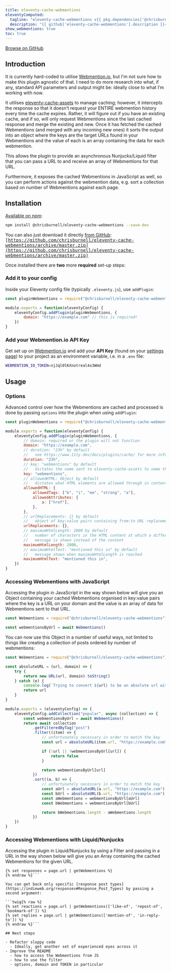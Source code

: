 ```yaml
---
title: eleventy-cache-webmentions
eleventyComputed:
  tagline: "eleventy-cache-webmentions v{{ pkg.dependencies['@chrisburnell/eleventy-cache-webmentions'] | replace('^', '') }}"
  description: "{{ github['eleventy-cache-webmentions'].description }}<br>There are {{ github['eleventy-cache-webmentions']['stargazers_count'] }} star-gazers <a href='https://github.com/chrisburnell/eleventy-cache-webmentions'>on GitHub</a> and it was downloaded {{ npm['eleventy-cache-webmentions']['downloads'] }} times in the last month <a href='https://www.npmjs.com/package/@chrisburnell/eleventy-cache-webmentions'>on npm</a>."
show_webmentions: true
toc: true
---
```


<nav class=" [ navigator ] ">
	<a class=" [ button ] " href="{{ github['eleventy-cache-webmentions']['svn_url'] }}">Browse on GitHub</a>
</nav>

## Introduction

It is currently hard-coded to utilise [Webmention.io](https://webmention.io), but I'm not sure how to make this plugin agnostic of that. I need to do more research into what, if any, standard API parameters and output might be: ideally close to what I’m working with now.

It utilises [eleventy-cache-assets](https://www.11ty.dev/docs/plugins/cache/) to manage caching; however, it intercepts the response so that it doesn’t request your ENTIRE webmention history every time the cache expires. Rather, it will figure out if you have an existing cache, and if so, will only request Webmentions since the last cached response and merge the existing and new. Once it has fetched the cached Webmentions (and merged with any incoming new ones) it sorts the output into an object where the keys are the target URLs found in your Webmentions and the value of each is an array containing the data for each webmention.

This allows the plugin to provide an asynchronous Nunjucks/Liquid filter that you can pass a URL to and receive an array of Webmentions for that URL.

Furthermore, it exposes the cached Webmentions in JavaScript as well, so you can perform actions against the webmention data, e.g. sort a collection based on number of Webmentions against each page.

## Installation

[Available on npm](https://www.npmjs.com/package/@chrisburnell/eleventy-cache-webmentions):

```bash
npm install @chrisburnell/eleventy-cache-webmentions --save-dev
```

You can also just download it directly [from GitHub](https://github.com/chrisburnell/eleventy-cache-webmentions): <samp>[https://github.com/chrisburnell/eleventy-cache-webmentions/archive/master.zip](https://github.com/chrisburnell/eleventy-cache-webmentions/archive/master.zip)</samp>

Once installed there are **two** more **required** set-up steps:

### Add it to your config

Inside your Eleventy config file (typically `.eleventy.js`), use `addPlugin`:

```javascript
const pluginWebmentions = require("@chrisburnell/eleventy-cache-webmentions")

module.exports = function(eleventyConfig) {
	eleventyConfig.addPlugin(pluginWebmentions, {
		domain: "https://example.com" // this is required!
	})
}
```

### Add your Webmention.io API Key

Get set up on [Webmention.io](https://webmention.io) and add your **API Key** (found on your [settings page](https://webmention.io/settings)) to your project as an environment variable, i.e. in a `.env` file:

```bash
WEBMENTION_IO_TOKEN=njJql0lKXnotreal4x3Wmd
```

## Usage

### Options

Advanced control over how the Webmentions are cached and processed is done by passing `options` into the plugin when using `addPlugin`:

```javascript
const pluginWebmentions = require("@chrisburnell/eleventy-cache-webmentions")

module.exports = function(eleventyConfig) {
	eleventyConfig.addPlugin(pluginWebmentions, {
		// domain: required or the plugin will not function
		domain: "https://example.com",
		// duration: "23h" by default
		//   see https://www.11ty.dev/docs/plugins/cache/ for more info
		duration: "23h",
		// key: "webmentions" by default
		//   dictates the name sent to eleventy-cache-assets to name the file
		key: "webmentions",
		// allowedHTML: Object by default
		//   dictates what HTML elements are allowed through in content
		allowedHTML: {
			allowedTags: ["b", "i", "em", "strong", "a"],
			allowedAttributes: {
				a: ["href"],
			},
		},
		// urlReplacements: {} by default
		//   object of key:value pairs containing from:to URL replacements
		urlReplacements: {},
		// maximumHtmlLength: 2000 by default
		//   number of characters in the HTML content at which a different
		//   message is shown instead of the content
		maximumHtmlLength: 2000,
		// maximumHtmlText: "mentioned this in" by default
		//   message shown when maximumHtmlLength is reached
		maximumHtmlText: "mentioned this in",
	})
}
```

### Accessing Webmentions with JavaScript

Accessing the plugin in JavaScript in the way shown below will give you an Object containing your cached Webmentions organised in key:value pairs where the key is a URL on your domain and the value is an array of data for Webmentions sent to that URL.

```javascript
const Webmentions = require("@chrisburnell/eleventy-cache-webmentions")(null, { domain: "https://example.com" })

const webmentionsByUrl = await Webmentions()
```

You can now use this Object in a number of useful ways, not limited to things like creating a collection of posts ordered by number of webmentions:

```javascript
const Webmentions = require("@chrisburnell/eleventy-cache-webmentions")(null, { domain: "https://example.com" })

const absoluteURL = (url, domain) => {
	try {
		return new URL(url, domain).toString()
	} catch (e) {
		console.log(`Trying to convert ${url} to be an absolute url with base ${domain} and failed.`)
		return url
	}
}

module.exports = (eleventyConfig) => {
	eleventyConfig.addCollection("popular", async (collection) => {
		const webmentionsByUrl = await Webmentions()
		return await collection
			.getFilteredByTag("post")
			.filter((item) => {
				// unfortunately necessary in order to match the key
				const url = absoluteURL(item.url, "https://example.com")

				if (!url || !webmentionsByUrl[url]) {
					return false
				}

				return webmentionsByUrl[url]
			})
			.sort((a, b) => {
				// unfortunately necessary in order to match the key
				const aUrl = absoluteURL(a.url, "https://example.com")
				const bUrl = absoluteURL(b.url, "https://example.com")
				const aWebmentions = webmentionsByUrl[aUrl]
				const bWebmentions = webmentionsByUrl[bUrl]

				return bWebmentions.length - aWebmentions.length
			})
	})
}
```

### Accessing Webmentions with Liquid/Nunjucks

Accessing the plugin in Liquid/Nunjucks by using a Filter and passing in a URL in the way shown below will give you an Array containing the cached Webmentions for the given URL.

```twig{% raw %}
{% set responses = page.url | getWebmentions %}
{% endraw %}```

You can get back only specific [response post types](https://indieweb.org/responses#Response_Post_Types) by passing a second argument:

```twig{% raw %}
{% set reactions = page.url | getWebmentions(['like-of', 'repost-of', 'bookmark-of']) %}
{% set replies = page.url | getWebmentions(['mention-of', 'in-reply-to']) %}
{% endraw %}```

## Next steps

- Refactor sloppy code
  - Ideally, get another set of experienced eyes across it
- Improve the README
  - how to access the Webmentions from JS
  - how to use the filter
  - options, domain and TOKEN in particular

